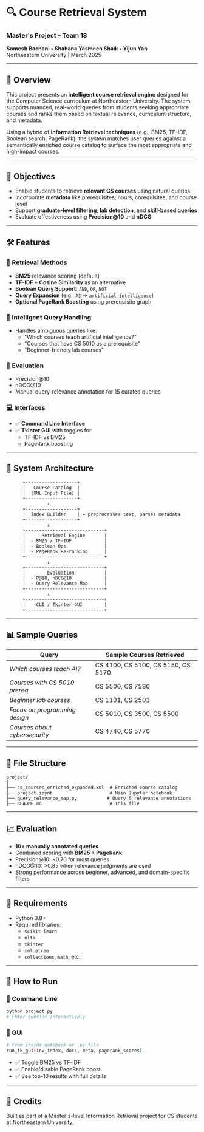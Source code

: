# 🔍 Course Retrieval System

### Master's Project – Team 18  
**Somesh Bachani • Shahana Yasmeen Shaik • Yijun Yan**  
Northeastern University | March 2025

---

## 📘 Overview

This project presents an **intelligent course retrieval engine** designed for the Computer Science curriculum at Northeastern University. The system supports nuanced, real-world queries from students seeking appropriate courses and ranks them based on textual relevance, curriculum structure, and metadata.

Using a hybrid of **Information Retrieval techniques** (e.g., BM25, TF-IDF, Boolean search, PageRank), the system matches user queries against a semantically enriched course catalog to surface the most appropriate and high-impact courses.

---

## 🎯 Objectives

- Enable students to retrieve **relevant CS courses** using natural queries
- Incorporate **metadata** like prerequisites, hours, corequisites, and course level
- Support **graduate-level filtering**, **lab detection**, and **skill-based queries**
- Evaluate effectiveness using **Precision@10** and **nDCG**

---

## 🛠️ Features

### 🔎 Retrieval Methods
- **BM25** relevance scoring (default)
- **TF-IDF + Cosine Similarity** as an alternative
- **Boolean Query Support**: `AND`, `OR`, `NOT`
- **Query Expansion** (e.g., `AI` → `artificial intelligence`)
- **Optional PageRank Boosting** using prerequisite graph

### 🧠 Intelligent Query Handling
- Handles ambiguous queries like:
  - "Which courses teach artificial intelligence?"
  - "Courses that have CS 5010 as a prerequisite"
  - "Beginner-friendly lab courses"

### 🧮 Evaluation
- Precision@10
- nDCG@10
- Manual query-relevance annotation for 15 curated queries

### 💻 Interfaces
- ✅ **Command Line Interface**
- ✅ **Tkinter GUI** with toggles for:
  - TF-IDF vs BM25
  - PageRank boosting

---

## 🧱 System Architecture

```text
      +-------------------+
      |   Course Catalog  |
      |  (XML Input File) |
      +-------------------+
               ↓
      +-------------------+
      |  Index Builder    | ← preprocesses text, parses metadata
      +-------------------+
               ↓
      +-----------------------------+
      |      Retrieval Engine       |
      |  - BM25 / TF-IDF            |
      |  - Boolean Ops              |
      |  - PageRank Re-ranking      |
      +-----------------------------+
               ↓
      +-----------------------------+
      |        Evaluation           |
      |  - P@10, nDCG@10            |
      |  - Query Relevance Map      |
      +-----------------------------+
               ↓
      +-----------------------------+
      |    CLI / Tkinter GUI        |
      +-----------------------------+
```

---

## 📊 Sample Queries

| Query | Sample Courses Retrieved |
|-------|--------------------------|
| _Which courses teach AI?_ | CS 4100, CS 5100, CS 5150, CS 5170 |
| _Courses with CS 5010 prereq_ | CS 5500, CS 7580 |
| _Beginner lab courses_ | CS 1101, CS 2501 |
| _Focus on programming design_ | CS 5010, CS 3500, CS 5500 |
| _Courses about cybersecurity_ | CS 4740, CS 5770 |

---

## 📁 File Structure

```
project/
│
├── cs_courses_enriched_expanded.xml  # Enriched course catalog
├── project.ipynb                     # Main Jupyter notebook
├── query_relevance_map.py           # Query & relevance annotations
├── README.md                         # This file
```

---

## 📈 Evaluation

- **10+ manually annotated queries**
- Combined scoring with **BM25 + PageRank**
- Precision@10: ~0.70 for most queries
- nDCG@10: >0.85 when relevance judgments are used
- Strong performance across beginner, advanced, and domain-specific filters

---

## 📌 Requirements

- Python 3.8+
- Required libraries:
  - `scikit-learn`
  - `nltk`
  - `tkinter`
  - `xml.etree`
  - `collections`, `math`, etc.

---

## 🚀 How to Run

### 📌 Command Line

```bash
python project.py
# Enter queries interactively
```

### 📌 GUI

```bash
# From inside notebook or .py file
run_tk_gui(inv_index, docs, meta, pagerank_scores)
```

- ✅ Toggle BM25 vs TF-IDF
- ✅ Enable/disable PageRank boost
- ✅ See top-10 results with full details

---

## 🧠 Credits

Built as part of a Master's-level Information Retrieval project for CS students at Northeastern University.
